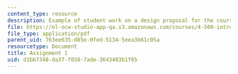 ```yaml
---
content_type: resource
description: Example of student work on a design proposal for the course project.
file: https://ol-ocw-studio-app-qa.s3.amazonaws.com/courses/4-500-introduction-to-design-computing-fall-2008/d1bb7348da37f0387ade3643483b1f65_assn1_4.pdf
file_type: application/pdf
parent_uid: 763ee635-d85e-0fed-5134-5eea3b61c05a
resourcetype: Document
title: Assignment 1
uid: d1bb7348-da37-f038-7ade-3643483b1f65
---
```

